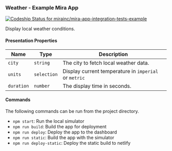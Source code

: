 ### Weather - Example Mira App

[![Codeship Status for mirainc/mira-app-integration-tests-example](https://app.codeship.com/projects/993bcae0-2728-0137-5fbe-2a710956fdda/status?branch=staging)](https://app.codeship.com/projects/330552)

Display local weather conditions.

#### Presentation Properties

| Name       | Type        | Description                                           |
| ---------- | ----------- | ----------------------------------------------------- |
| `city`     | `string`    | The city to fetch local weather data.                 |
| `units`    | `selection` | Display current temperature in `imperial` or `metric` |
| `duration` | `number`    | The display time in seconds.                          |

#### Commands

The following commands can be run from the project directory.

* `npm start`: Run the local simulator
* `npm run build`: Build the app for deployment
* `npm run deploy`: Deploy the app to the dashboard
* `npm run static`: Build the app with the simulator
* `npm run deploy-static`: Deploy the static build to netlify
